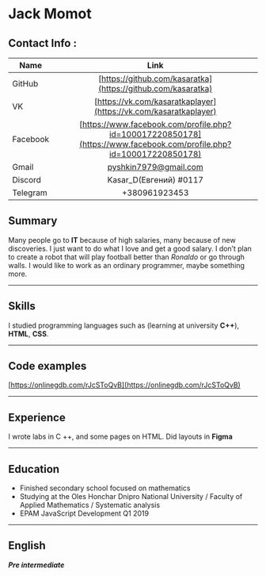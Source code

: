 # Jack Momot
## Contact Info :

|   Name  | Link           
| ------------- | :------------------: | 
| GitHub        | [https://github.com/kasaratka](https://github.com/kasaratka)|
| VK   | [https://vk.com/kasaratkaplayer](https://vk.com/kasaratkaplayer)   |
| Facebook    | [https://www.facebook.com/profile.php?id=100017220850178](https://www.facebook.com/profile.php?id=100017220850178) | 
| Gmail  | pyshkin7979@gmail.com        |  
| Discord  | Kasar_D(Евгений) #0117       |  
| Telegram  | +380961923453       |  


## Summary

Many people go to **IT** because of high salaries,  many because of new discoveries. I just want to do what I love and get a good salary. I don’t plan to create a robot that will play football better than *Ronaldo* or go through walls. I would like to work as an ordinary programmer, maybe something more.

---

## Skills 

I  studied programming languages such as  (learning  at university **C++**),  **HTML**, **CSS**.

---

## Code examples

[https://onlinegdb.com/rJcSToQvB](https://onlinegdb.com/rJcSToQvB)

---

## Experience


I wrote labs in C ++, and some pages on HTML. Did layouts in **Figma**

---

## Education

* Finished secondary school focused on mathematics
* Studying at the Oles Honchar Dnipro National University / Faculty of Applied Mathematics / Systematic analysis
* EPAM JavaScript Development Q1 2019

---

## English

***Pre intermediate***
